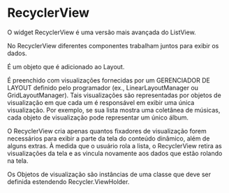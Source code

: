 # RecyclerView

O widget RecyclerView é uma versão mais avançada do ListView.

No RecyclerView diferentes componentes trabalham juntos para exibir os dados.

É um objeto que é adicionado ao Layout.

É preenchido com visualizações fornecidas por um GERENCIADOR DE LAYOUT definido pelo programador (ex., LinearLayoutManager ou GridLayoutManager). Tais visualizações são representadas por objetos de visualização em que cada um é responsável em exibir uma única visualização. Por exemplo, se sua lista mostra uma coletânea de músicas, cada objeto de visualização pode representar um único álbum.

O RecyclerView cria apenas quantos fixadores de visualização forem necessários para exibir a parte da tela do conteúdo dinâmico, além de alguns extras. À medida que o usuário rola a lista, o RecyclerView retira as visualizações da tela e as vincula novamente aos dados que estão rolando na tela. 

Os Objetos de visualização são instâncias de uma classe que deve ser definida estendendo Recycler.ViewHolder.
